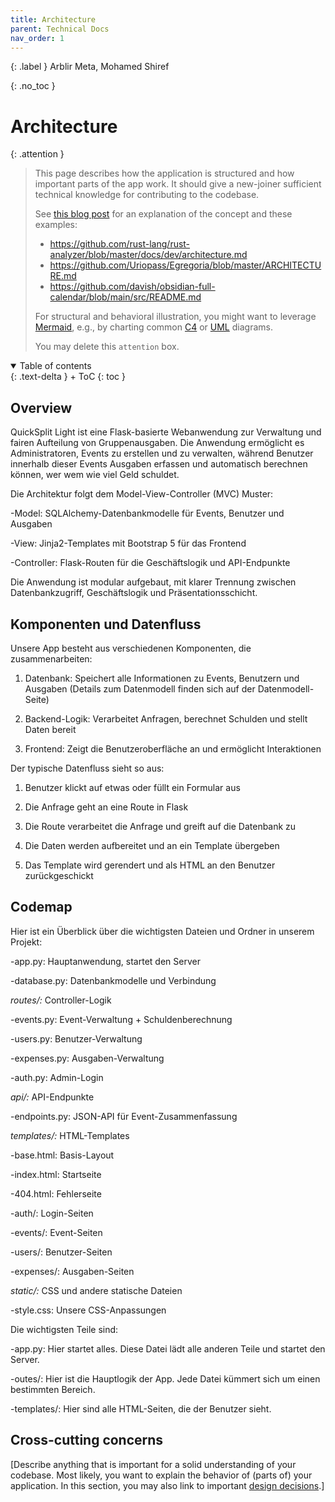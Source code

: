 ```yaml
---
title: Architecture
parent: Technical Docs
nav_order: 1
---
```


{: .label }
Arblir Meta, Mohamed Shiref

{: .no_toc }
# Architecture

{: .attention }
> This page describes how the application is structured and how important parts of the app work. It should give a new-joiner sufficient technical knowledge for contributing to the codebase.
> 
> See [this blog post](https://matklad.github.io/2021/02/06/ARCHITECTURE.md.html) for an explanation of the concept and these examples:
>
> + <https://github.com/rust-lang/rust-analyzer/blob/master/docs/dev/architecture.md>
> + <https://github.com/Uriopass/Egregoria/blob/master/ARCHITECTURE.md>
> + <https://github.com/davish/obsidian-full-calendar/blob/main/src/README.md>
> 
> For structural and behavioral illustration, you might want to leverage [Mermaid](../ui-components.md), e.g., by charting common [C4](https://c4model.com/) or [UML](https://www.omg.org/spec/UML) diagrams.
> 
>
> You may delete this `attention` box.

<details open markdown="block">
{: .text-delta }
<summary>Table of contents</summary>
+ ToC
{: toc }
</details>

## Overview

QuickSplit Light ist eine Flask-basierte Webanwendung zur Verwaltung und fairen Aufteilung von Gruppenausgaben. Die Anwendung ermöglicht es Administratoren, Events zu erstellen und zu verwalten, während Benutzer innerhalb dieser Events Ausgaben erfassen und automatisch berechnen können, wer wem wie viel Geld schuldet.

Die Architektur folgt dem Model-View-Controller (MVC) Muster:

-Model: SQLAlchemy-Datenbankmodelle für Events, Benutzer und Ausgaben

-View: Jinja2-Templates mit Bootstrap 5 für das Frontend

-Controller: Flask-Routen für die Geschäftslogik und API-Endpunkte

Die Anwendung ist modular aufgebaut, mit klarer Trennung zwischen Datenbankzugriff, Geschäftslogik und Präsentationsschicht.



## Komponenten und Datenfluss

Unsere App besteht aus verschiedenen Komponenten, die zusammenarbeiten:

1. Datenbank: Speichert alle Informationen zu Events, Benutzern und Ausgaben
(Details zum Datenmodell finden sich auf der Datenmodell-Seite)

2. Backend-Logik: Verarbeitet Anfragen, berechnet Schulden und stellt Daten bereit

3. Frontend: Zeigt die Benutzeroberfläche an und ermöglicht Interaktionen

Der typische Datenfluss sieht so aus:

1. Benutzer klickt auf etwas oder füllt ein Formular aus

2. Die Anfrage geht an eine Route in Flask

3. Die Route verarbeitet die Anfrage und greift auf die Datenbank zu

4. Die Daten werden aufbereitet und an ein Template übergeben

5. Das Template wird gerendert und als HTML an den Benutzer zurückgeschickt



## Codemap

Hier ist ein Überblick über die wichtigsten Dateien und Ordner in unserem Projekt:

-app.py: Hauptanwendung, startet den Server

-database.py: Datenbankmodelle und Verbindung


*routes/:* Controller-Logik

-events.py: Event-Verwaltung + Schuldenberechnung

-users.py: Benutzer-Verwaltung

-expenses.py: Ausgaben-Verwaltung

-auth.py: Admin-Login


*api/:* API-Endpunkte

-endpoints.py: JSON-API für Event-Zusammenfassung


*templates/:* HTML-Templates

-base.html: Basis-Layout

-index.html: Startseite

-404.html: Fehlerseite

-auth/: Login-Seiten

-events/: Event-Seiten

-users/: Benutzer-Seiten

-expenses/: Ausgaben-Seiten



*static/:* CSS und andere statische Dateien

-style.css: Unsere CSS-Anpassungen



Die wichtigsten Teile sind:

-app.py: Hier startet alles. Diese Datei lädt alle anderen Teile und startet den Server.

-outes/: Hier ist die Hauptlogik der App. Jede Datei kümmert sich um einen bestimmten Bereich.

-templates/: Hier sind alle HTML-Seiten, die der Benutzer sieht.



## Cross-cutting concerns

[Describe anything that is important for a solid understanding of your codebase. Most likely, you want to explain the behavior of (parts of) your application. In this section, you may also link to important [design decisions](../design-decisions.md).]
